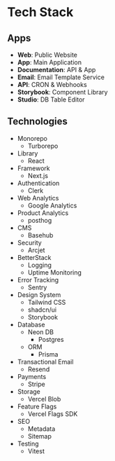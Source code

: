 # Tech Stack

## Apps

- **Web**: Public Website
- **App**: Main Application
- **Documentation**: API & App
- **Email**: Email Template Service
- **API**: CRON & Webhooks
- **Storybook**: Component Library
- **Studio**: DB Table Editor

## Technologies

- Monorepo
  - Turborepo
- Library
  - React
- Framework
  - Next.js
- Authentication
  - Clerk
- Web Analytics
  - Google Analytics
- Product Analytics
  - posthog
- CMS
  - Basehub
- Security
  - Arcjet
- BetterStack
  - Logging
  - Uptime Monitoring
- Error Tracking
  - Sentry
- Design System
  - Tailwind CSS
  - shadcn/ui
  - Storybook
- Database
  - Neon DB
    - Postgres
  - ORM
    - Prisma
- Transactional Email
  - Resend
- Payments
  - Stripe
- Storage
  - Vercel Blob
- Feature Flags
  - Vercel Flags SDK
- SEO
  - Metadata
  - Sitemap
- Testing
  - Vitest

